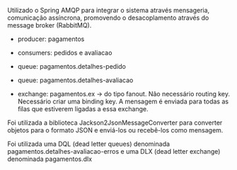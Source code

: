 Utilizado o Spring AMQP para integrar o sistema através mensageria, comunicação assíncrona, promovendo o desacoplamento através do message broker (RabbitMQ).

- producer: pagamentos
- consumers: pedidos e avaliacao

- queue: pagamentos.detalhes-pedido
- queue: pagamentos.detalhes-avaliacao

- exchange: pagamentos.ex -> do tipo fanout. Não necessário routing key. Necessário criar uma binding key. A mensagem é enviada para todas as filas que estiverem ligadas a essa exchange.

Foi utilizada a biblioteca Jackson2JsonMessageConverter para converter objetos para o formato JSON e enviá-los ou recebê-los como mensagem.  

Foi utilizada uma DQL (dead letter queues) denominada pagamentos.detalhes-avaliacao-erros e uma DLX (dead letter exchange) denominada pagamentos.dlx
